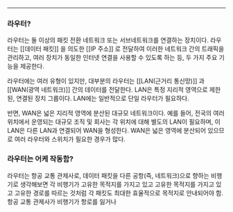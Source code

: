 
----

### 라우터?

라우터는 둘 이상의 패킷 전환 네트워크 또는 서브네트워크를 연결하는 장치이다. 라우터는 [[데이터 패킷]]
을 의도한 [[IP 주소]] 로 전달하여 이러한 네트워크 간의 트래픽을 관리하고, 여러 장치가 동일한 인터넷 연결을 사용할 수 있도록 하는 등, 두 가지 주요 기능을 제공한다.

라우터에는 여러 유형이 있지만, 대부분의 라우터는 [[LAN(근거리 통신망)]] 과 [[WAN(광역 네트워크)]] 간의 데이터를 전달한다. LAN은 특정 지리적 영역으로 제한된, 연결된 장치 그룹이다. LAN에는 일반적으로 단일 라우터가 필요하다.

반면, WAN은 넓은 지리적 영역에 분산된 대규모 네트워크이다. 예를 들어, 전국의 여러 위치에서 운영되는 대규모 조직 및 회사는 각 위치에 대해 별도의 LAN이 필요하며, 이 LAN은 다른 LAN과 연결되어 WAN을 형성한다. WAN은 넓은 영역에 분산되어 있으므로 여러 라우터와 스위치가 필요한 경우가 많다.

### 라우터는 어케 작동함?

라우터는 항공 교통 관제사로, 데이터 패킷을 다른 공항(즉, 네트워크)으로 향하는 비행기로 생각해보면 각 비행기가 고유한 목적지를 가지고 있고 고유한 목적지를 가지고 있고 고유한 경로를 따르는 것처럼 각 패킷도 최대한 효율적으로 목적지로 안내되어야 함. 항공 교통 관제사가 비행기가 항로를 잃거나 
